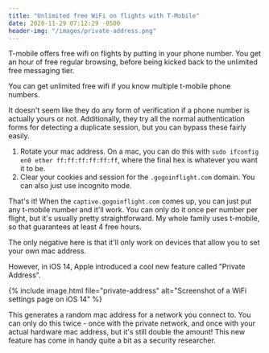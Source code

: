 ```yaml
---
title: "Unlimited free WiFi on flights with T-Mobile"
date: 2020-11-29 07:12:29 -0500
header-img: "/images/private-address.png"
---
```


T-mobile offers free wifi on flights by putting in your phone number. You get an hour of free regular browsing, before being kicked back to the unlimited free messaging tier.

You can get unlimited free wifi if you know multiple t-mobile phone numbers.

It doesn't seem like they do any form of verification if a phone number is actually yours or not. Additionally, they try all the normal authentication forms for detecting a duplicate session, but you can bypass these fairly easily.

1. Rotate your mac address. On a mac, you can do this with `sudo ifconfig en0 ether ff:ff:ff:ff:ff:ff`, where the final hex is whatever you want it to be.
2. Clear your cookies and session for the `.gogoinflight.com` domain. You can also just use incognito mode.

That's it! When the `captive.gogoinflight.com` comes up, you can just put any t-mobile number and it'll work. You can only do it once per number per flight, but it's usually pretty straightforward. My whole family uses t-mobile, so that guarantees at least 4 free hours.

The only negative here is that it'll only work on devices that allow you to set your own mac address.

However, in iOS 14, Apple introduced a cool new feature called "Private Address".

{% include image.html file="private-address" alt="Screenshot of a WiFi settings page on iOS 14" %}

This generates a random mac address for a network you connect to. You can only do this twice - once with the private network, and once with your actual hardware mac address, but it's still double the amount! This new feature has come in handy quite a bit as a security researcher.
